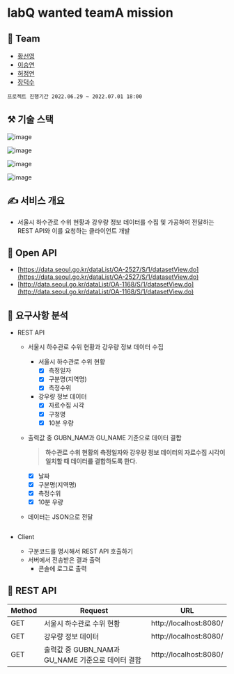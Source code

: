 # labQ wanted teamA mission

## 👥 Team


- [황선영](https://github.com/syoungee)
- [이승연](https://github.com/dltmddus1998)
- [허정연](https://github.com/golgol22)
- [장덕수](https://github.com/dapsu)

`프로젝트 진행기간 2022.06.29 ~ 2022.07.01 18:00`

## ⚒️ 기술 스택


![image](https://img.shields.io/badge/LAN-JavaScript-%23F7DF1E?style=for-the-badge&logo=JavaScript)

![image](https://img.shields.io/badge/FRM-Node.js-%23339933?style=for-the-badge&logo=Node.js)

![image](https://img.shields.io/badge/FRM-Express-%23000000?style=for-the-badge&logo=Express)

![image](https://img.shields.io/badge/DB-MySQL-%234479A1?style=for-the-badge&logo=MySQL)

## ✍️ 서비스 개요


- 서울시 하수관로 수위 현황과 강우량 정보 데이터를 수집 및 가공하여 전달하는 REST API와 이를 요청하는 클라이언트 개발

## 🔗 Open API


- [https://data.seoul.go.kr/dataList/OA-2527/S/1/datasetView.do](https://data.seoul.go.kr/dataList/OA-2527/S/1/datasetView.do)
- [http://data.seoul.go.kr/dataList/OA-1168/S/1/datasetView.do](http://data.seoul.go.kr/dataList/OA-1168/S/1/datasetView.do)

## 📑 요구사항 분석


- REST API
    - 서울시 하수관로 수위 현황과 강우량 정보 데이터 수집
        - 서울시 하수관로 수위 현황
            - [x]  측정일자
            - [x]  구분명(지역명)
            - [x]  측정수위
        - 강우량 정보 데이터
            - [x]  자료수집 시각
            - [x]  구청명
            - [x]  10분 우량
    - 출력값 중 GUBN_NAM과 GU_NAME 기준으로 데이터 결합
        
        > **하수관로 수위 현황의 측정일자와 강우량 정보 데이터의 자료수집 시각이 일치할 때 데이터를 결합하도록 한다.**
        > 
        - [x]  날짜
        - [x]  구분명(지역명)
        - [x]  측정수위
        - [x]  10분 우량
    - 데이터는 JSON으로 전달
        
        ```json
        
        ```
        
- Client
    - 구분코드를 명시해서 REST API 호출하기
    - 서버에서 전송받은 결과 출력
        - 콘솔에 로그로 출력

## 📜 REST API


| Method | Request | URL |
| --- | --- | --- |
| GET | 서울시 하수관로 수위 현황 | http://localhost:8080/ |
| GET | 강우량 정보 데이터 | http://localhost:8080/ |
| GET | 출력값 중 GUBN_NAM과 GU_NAME 기준으로 데이터 결합 | http://localhost:8080/ |
